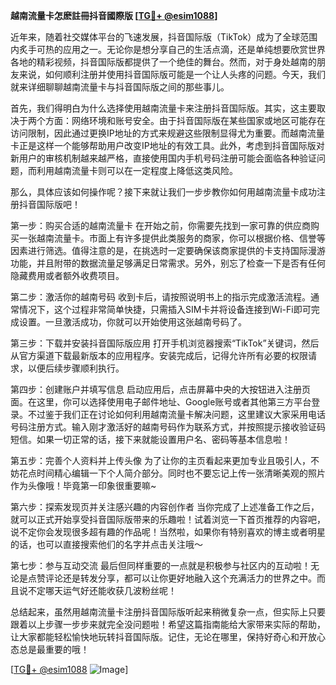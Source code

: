 **越南流量卡怎麽註冊抖音國際版 [[TG💪+ @esim1088](https://t.me/s/esim1088)]**

近年来，随着社交媒体平台的飞速发展，抖音国际版（TikTok）成为了全球范围内炙手可热的应用之一。无论你是想分享自己的生活点滴，还是单纯想要欣赏世界各地的精彩视频，抖音国际版都提供了一个绝佳的舞台。然而，对于身处越南的朋友来说，如何顺利注册并使用抖音国际版可能是一个让人头疼的问题。今天，我们就来详细聊聊越南流量卡与抖音国际版之间的那些事儿。

首先，我们得明白为什么选择使用越南流量卡来注册抖音国际版。其实，这主要取决于两个方面：网络环境和账号安全。由于抖音国际版在某些国家或地区可能存在访问限制，因此通过更换IP地址的方式来规避这些限制显得尤为重要。而越南流量卡正是这样一个能够帮助用户改变IP地址的有效工具。此外，考虑到抖音国际版对新用户的审核机制越来越严格，直接使用国内手机号码注册可能会面临各种验证问题，而利用越南流量卡则可以在一定程度上降低这类风险。

那么，具体应该如何操作呢？接下来就让我们一步步教你如何用越南流量卡成功注册抖音国际版吧！

第一步：购买合适的越南流量卡
在开始之前，你需要先找到一家可靠的供应商购买一张越南流量卡。市面上有许多提供此类服务的商家，你可以根据价格、信誉等因素进行筛选。值得注意的是，在挑选时一定要确保该商家提供的卡支持国际漫游功能，并且附带的数据流量足够满足日常需求。另外，别忘了检查一下是否有任何隐藏费用或者额外收费项目。

第二步：激活你的越南号码
收到卡后，请按照说明书上的指示完成激活流程。通常情况下，这个过程非常简单快捷，只需插入SIM卡并将设备连接到Wi-Fi即可完成设置。一旦激活成功，你就可以开始使用这张越南号码了。

第三步：下载并安装抖音国际版应用
打开手机浏览器搜索“TikTok”关键词，然后从官方渠道下载最新版本的应用程序。安装完成后，记得允许所有必要的权限请求，以便后续步骤顺利执行。

第四步：创建账户并填写信息
启动应用后，点击屏幕中央的大按钮进入注册页面。在这里，你可以选择使用电子邮件地址、Google账号或者其他第三方平台登录。不过鉴于我们正在讨论如何利用越南流量卡解决问题，这里建议大家采用电话号码注册方式。输入刚才激活好的越南号码作为联系方式，并按照提示接收验证码短信。如果一切正常的话，接下来就能设置用户名、密码等基本信息啦！

第五步：完善个人资料并上传头像
为了让你的主页看起来更加专业且吸引人，不妨花点时间精心编辑一下个人简介部分。同时也不要忘记上传一张清晰美观的照片作为头像哦！毕竟第一印象很重要嘛~

第六步：探索发现页并关注感兴趣的内容创作者
当你完成了上述准备工作之后，就可以正式开始享受抖音国际版带来的乐趣啦！试着浏览一下首页推荐的内容吧，说不定你会发现很多超有趣的作品呢！当然啦，如果你有特别喜欢的博主或者明星的话，也可以直接搜索他们的名字并点击关注哦～

第七步：参与互动交流
最后但同样重要的一点就是积极参与社区内的互动啦！无论是点赞评论还是转发分享，都可以让你更好地融入这个充满活力的世界之中。而且说不定哪天运气好还能收获几波粉丝呢！

总结起来，虽然用越南流量卡注册抖音国际版听起来稍微复杂一点，但实际上只要跟着以上步骤一步步来就完全没问题啦！希望这篇指南能给大家带来实际的帮助，让大家都能轻松愉快地玩转抖音国际版。记住，无论在哪里，保持好奇心和开放心态总是最重要的哦！

[[TG💪+ @esim1088](https://t.me/s/esim1088) ![Image](https://i.postimg.cc/4NQfJmqS/Snipaste-2025-05-13-00-14-12.png)]